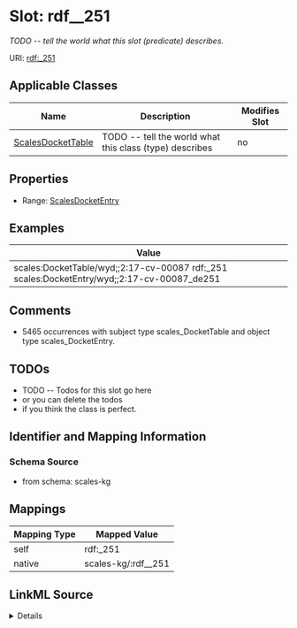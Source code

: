 

# Slot: rdf__251


_TODO -- tell the world what this slot (predicate) describes._





URI: [rdf:_251](http://www.w3.org/1999/02/22-rdf-syntax-ns#_251)



<!-- no inheritance hierarchy -->





## Applicable Classes

| Name | Description | Modifies Slot |
| --- | --- | --- |
| [ScalesDocketTable](../classes/ScalesDocketTable.md) | TODO -- tell the world what this class (type) describes |  no  |







## Properties

* Range: [ScalesDocketEntry](../classes/ScalesDocketEntry.md)






## Examples

| Value |
| --- |
| scales:DocketTable/wyd;;2:17-cv-00087 rdf:_251 scales:DocketEntry/wyd;;2:17-cv-00087_de251 |

## Comments

* 5465 occurrences with subject type scales_DocketTable and object type scales_DocketEntry.

## TODOs

* TODO -- Todos for this slot go here
* or you can delete the todos
* if you think the class is perfect.

## Identifier and Mapping Information







### Schema Source


* from schema: scales-kg




## Mappings

| Mapping Type | Mapped Value |
| ---  | ---  |
| self | rdf:_251 |
| native | scales-kg/:rdf__251 |




## LinkML Source

<details>
```yaml
name: rdf__251
description: TODO -- tell the world what this slot (predicate) describes.
todos:
- TODO -- Todos for this slot go here
- or you can delete the todos
- if you think the class is perfect.
comments:
- 5465 occurrences with subject type scales_DocketTable and object type scales_DocketEntry.
examples:
- value: scales:DocketTable/wyd;;2:17-cv-00087 rdf:_251 scales:DocketEntry/wyd;;2:17-cv-00087_de251
from_schema: scales-kg
rank: 1000
slot_uri: rdf:_251
alias: rdf__251
domain_of:
- scales_DocketTable
range: scales_DocketEntry

```
</details>